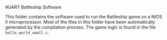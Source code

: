#UART Battleship Software

This folder contains the software used to run the Battleship game on a NIOS II microprocessor. Most of the files in this folder have been automatically generated by the compilation process. The game logic is found in the file ```hello_world_small.c```.
